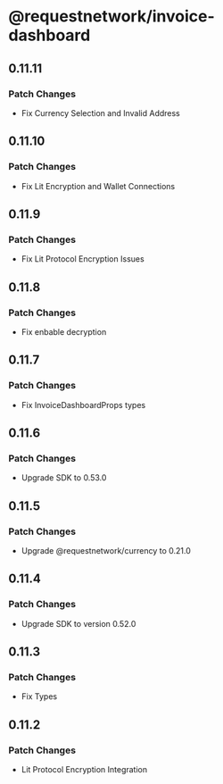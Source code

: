 # @requestnetwork/invoice-dashboard

## 0.11.11

### Patch Changes

- Fix Currency Selection and Invalid Address

## 0.11.10

### Patch Changes

- Fix Lit Encryption and Wallet Connections

## 0.11.9

### Patch Changes

- Fix Lit Protocol Encryption Issues

## 0.11.8

### Patch Changes

- Fix enbable decryption

## 0.11.7

### Patch Changes

- Fix InvoiceDashboardProps types

## 0.11.6

### Patch Changes

- Upgrade SDK to 0.53.0

## 0.11.5

### Patch Changes

- Upgrade @requestnetwork/currency to 0.21.0

## 0.11.4

### Patch Changes

- Upgrade SDK to version 0.52.0

## 0.11.3

### Patch Changes

- Fix Types

## 0.11.2

### Patch Changes

- Lit Protocol Encryption Integration
